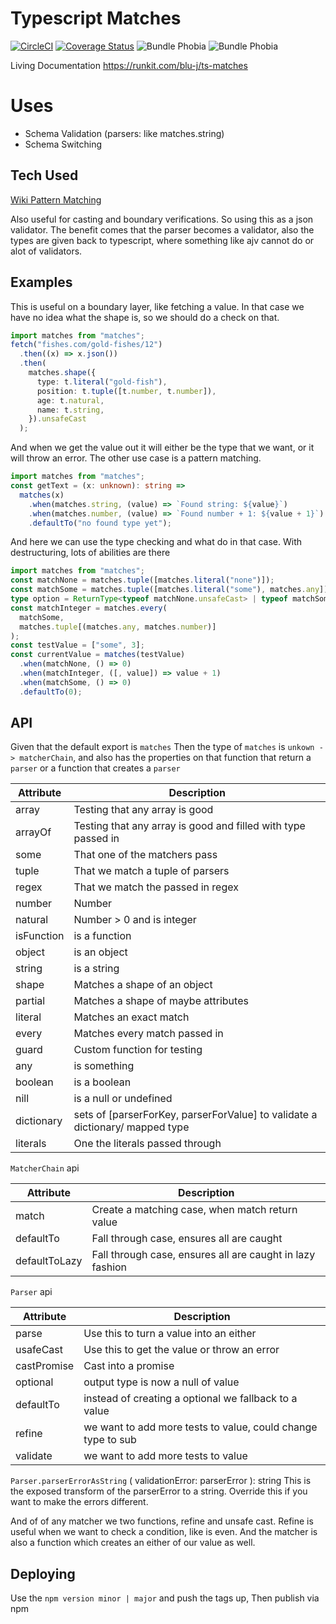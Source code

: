 # Typescript Matches

[![CircleCI](https://circleci.com/gh/Blu-J/ts-matches.svg?style=svg)](https://circleci.com/gh/Blu-J/ts-matches)
[![Coverage Status](https://coveralls.io/repos/github/Blu-J/ts-matches/badge.svg?branch=master)](https://coveralls.io/github/Blu-J/ts-matches?branch=master)
![Bundle Phobia](https://badgen.net/bundlephobia/minzip/ts-matches)
![Bundle Phobia](https://badgen.net/bundlephobia/min/ts-matches)

Living Documentation https://runkit.com/blu-j/ts-matches

# Uses

- Schema Validation (parsers: like matches.string)
- Schema Switching

## Tech Used

[Wiki Pattern Matching](https://en.wikipedia.org/wiki/Pattern_matching)

Also useful for casting and boundary verifications. So using this as a json validator. The benefit comes that the parser becomes a validator, also the types are given back to typescript, where something like ajv cannot do or alot of validators.

## Examples

This is useful on a boundary layer, like fetching a value. In that case we have no idea what the shape is, so we should do a check on that.

```typescript
import matches from "matches";
fetch("fishes.com/gold-fishes/12")
  .then((x) => x.json())
  .then(
    matches.shape({
      type: t.literal("gold-fish"),
      position: t.tuple([t.number, t.number]),
      age: t.natural,
      name: t.string,
    }).unsafeCast
  );
```

And when we get the value out it will either be the type that we want, or it will throw an error. The other use case is a pattern matching.

```typescript
import matches from "matches";
const getText = (x: unknown): string =>
  matches(x)
    .when(matches.string, (value) => `Found string: ${value}`)
    .when(matches.number, (value) => `Found number + 1: ${value + 1}`)
    .defaultTo("no found type yet");
```

And here we can use the type checking and what do in that case. With destructuring, lots of abilities are there

```typescript
import matches from "matches";
const matchNone = matches.tuple([matches.literal("none")]);
const matchSome = matches.tuple([matches.literal("some"), matches.any]);
type option = ReturnType<typeof matchNone.unsafeCast> | typeof matchSome._TYPE;
const matchInteger = matches.every(
  matchSome,
  matches.tuple[(matches.any, matches.number)]
);
const testValue = ["some", 3];
const currentValue = matches(testValue)
  .when(matchNone, () => 0)
  .when(matchInteger, ([, value]) => value + 1)
  .when(matchSome, () => 0)
  .defaultTo(0);
```

## API

Given that the default export is `matches`
Then the type of `matches` is `unkown -> matcherChain`, and also has the properties
on that function that return a `parser` or a function that creates a `parser`

| Attribute  | Description                                                                  |
| ---------- | ---------------------------------------------------------------------------- |
| array      | Testing that any array is good                                               |
| arrayOf    | Testing that any array is good and filled with type passed in                |
| some       | That one of the matchers pass                                                |
| tuple      | That we match a tuple of parsers                                             |
| regex      | That we match the passed in regex                                            |
| number     | Number                                                                       |
| natural    | Number > 0 and is integer                                                    |
| isFunction | is a function                                                                |
| object     | is an object                                                                 |
| string     | is a string                                                                  |
| shape      | Matches a shape of an object                                                 |
| partial    | Matches a shape of maybe attributes                                          |
| literal    | Matches an exact match                                                       |
| every      | Matches every match passed in                                                |
| guard      | Custom function for testing                                                  |
| any        | is something                                                                 |
| boolean    | is a boolean                                                                 |
| nill       | is a null or undefined                                                       |
| dictionary | sets of [parserForKey, parserForValue] to validate a dictionary/ mapped type |
| literals   | One the literals passed through                                              |

`MatcherChain` api

| Attribute     | Description                                               |
| ------------- | --------------------------------------------------------- |
| match         | Create a matching case, when match return value           |
| defaultTo     | Fall through case, ensures all are caught                 |
| defaultToLazy | Fall through case, ensures all are caught in lazy fashion |

`Parser` api

| Attribute   | Description                                                  |
| ----------- | ------------------------------------------------------------ |
| parse       | Use this to turn a value into an either                      |
| usafeCast   | Use this to get the value or throw an error                  |
| castPromise | Cast into a promise                                          |
| optional    | output type is now a null of value                           |
| defaultTo   | instead of creating a optional we fallback to a value        |
| refine      | we want to add more tests to value, could change type to sub |
| validate    | we want to add more tests to value                           |

`Parser.parserErrorAsString` (
validationError: parserError
): string
This is the exposed transform of the parserError to a string. Override this if you want to make the errors different.

And of of any matcher we two functions, refine and unsafe cast. Refine is useful when we want to check a condition, like is even.
And the matcher is also a function which creates an either of our value as well.

## Deploying

Use the `npm version minor | major` and push the tags up, Then publish via npm
